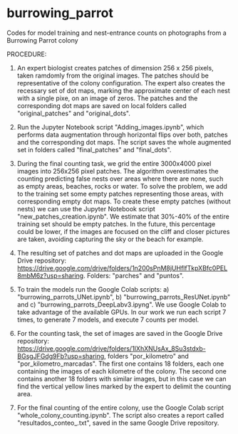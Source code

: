 # burrowing_parrot
Codes for model training and nest-entrance counts on photographs from a Burrowing Parrot colony

PROCEDURE:

1) An expert biologist creates patches of dimension 256 x 256 pixels, taken ramdomly from the original images. The patches should be representative of the colony configuration. The expert also creates the recessary set of dot maps, marking the approximate center of each nest with a single pixe, on an image of zeros. The patches and the corresponding dot maps are saved on local folders called "original_patches" and "original_dots".

2) Run the Jupyter Notebook script "Adding_images.ipynb", which performs data augmentation through horizontal flips over both, patches and the corresponding dot maps. The script saves the whole augmented set in folders called "final_patches" and "final_dots".

3) During the final counting task, we grid the entire 3000x4000 pixel images into 256x256 pixel patches. The algorithm overestimates the counting predicting false nests over areas where there are none, such as empty areas, beaches, rocks or water. To solve the problem, we add to the training set some empty patches representing those areas, with corresponding empty dot maps. To create these empty patches (without nests) we can use the Jupyter Notebook script "new_patches_creation.ipynb". We estimate that 30%-40% of the entire training set should be empty patches. In the future, this percentage could be lower, if the images are focused on the cliff and closer pictures are taken, avoiding capturing the sky or the beach for example.

4) The resulting set of patches and dot maps are uploaded in the Google Drive repository: https://drive.google.com/drive/folders/1n200sPnM8jUHflfTkpXBfc0PEL8mbM6z?usp=sharing. Folders: "parches" and "puntos".

5) To train the models run the Google Colab scripts: a) "burrowing_parrots_UNet.ipynb", b) "burrowing_parrots_ResUNet.ipynb" and c) "burrowing_parrots_DeepLabv3.ipyng". We use Google Colab to take advantage of the available GPUs. In our work we run each script 7 times, to generate 7 models, and execute 7 counts per model.

6) For the counting task, the set of images are saved in the Google Drive repository: https://drive.google.com/drive/folders/1IXhXNUsAx_8Su3stdxb-BGsgJFGdg9Fb?usp=sharing, folders "por_kilometro" and "por_kilometro_marcadas". The first one contains 18 folders, each one containing the images of each kilometre of the colony. The second one contains another 18 folders with similar images, but in this case we can find the vertical yellow lines marked by the expert to delimit the counting area.

7) For the final counting of the entire colony, use the Google Colab script "whole_colony_counting.ipynb". The script also creates a report called "resultados_conteo_<name-of-the-used-model>.txt", saved in the same Google Drive repository.
